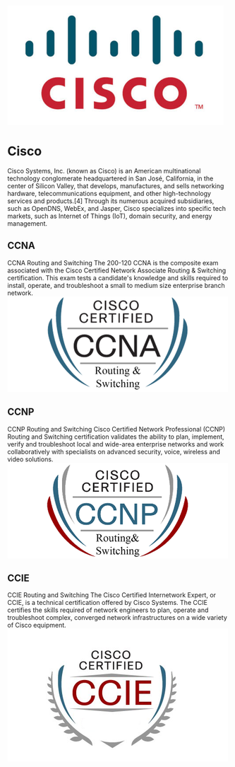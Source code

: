 ![Cisco logo](https://raw.githubusercontent.com/amhatami/Certifications/master/Cisco/img/Cisco-logo.jpg)
# Cisco
Cisco Systems, Inc. (known as Cisco) is an American multinational technology conglomerate headquartered in San José, California, in the center of Silicon Valley, that develops, manufactures, and sells networking hardware, telecommunications equipment, and other high-technology services and products.[4] Through its numerous acquired subsidiaries, such as OpenDNS, WebEx, and Jasper, Cisco specializes into specific tech markets, such as Internet of Things (IoT), domain security, and energy management.

## CCNA
CCNA Routing and Switching
The 200-120 CCNA is the composite exam associated with the Cisco Certified Network Associate Routing & Switching certification. This exam tests a candidate's knowledge and skills required to install, operate, and troubleshoot a small to medium size enterprise branch network.
![CCNA](https://raw.githubusercontent.com/amhatami/Certifications/master/Cisco/img/cisco-ccna-routing-switching-certification-training-course-500x500.png)

## CCNP
CCNP  Routing and Switching
Cisco Certified Network Professional (CCNP) Routing and Switching certification validates the ability to plan, implement, verify and troubleshoot local and wide-area enterprise networks and work collaboratively with specialists on advanced security, voice, wireless and video solutions.
![CCNP](https://raw.githubusercontent.com/amhatami/Certifications/master/Cisco/img/ccnp_routing_and_switching.png)


## CCIE
CCIE Routing and Switching
The Cisco Certified Internetwork Expert, or CCIE, is a technical certification offered by Cisco Systems. The CCIE certifies the skills required of network engineers to plan, operate and troubleshoot complex, converged network infrastructures on a wide variety of Cisco equipment.
![CCIE](https://raw.githubusercontent.com/amhatami/Certifications/master/Cisco/img/ccie-logo.png)


